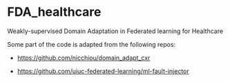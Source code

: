 # FDA_healthcare
Weakly-supervised Domain Adaptation in Federated learning for Healthcare

Some part of the code is adapted from the following repos:

- https://github.com/nicchiou/domain_adapt_cxr

- https://github.com/uiuc-federated-learning/ml-fault-injector

